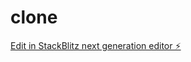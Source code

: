 # clone

[Edit in StackBlitz next generation editor ⚡️](https://stackblitz.com/~/github.com/brutal888/clone)